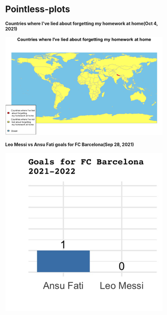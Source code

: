 # Pointless-plots

#### Countries where I've lied about forgetting my homework at home(Oct 4, 2021)
![Homework world map](./homework_map/hw_map.jpg)
#### Leo Messi vs Ansu Fati goals for FC Barcelona(Sep 28, 2021)
![Messi vs Fati](./ansu_vs_messi/ansu_messi.jpg)

